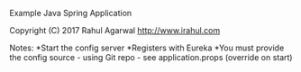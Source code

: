 Example Java Spring Application

Copyright (C) 2017 Rahul Agarwal
http://www.irahul.com

Notes:
*Start the config server
*Registers with Eureka
*You must provide the config source - using Git repo - see application.props (override on start)
